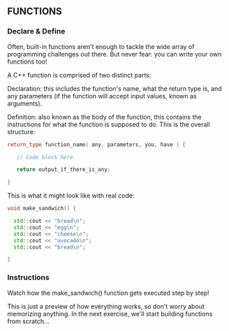 ## FUNCTIONS

### Declare & Define

Often, built-in functions aren't enough to tackle the wide array of programming challenges out there. But never fear: you can write your own functions too!

A C++ function is comprised of two distinct parts:

Declaration: this includes the function's name, what the return type is, and any parameters (if the function will accept input values, known as arguments).

Definition: also known as the body of the function, this contains the instructions for what the function is supposed to do.
This is the overall structure:
```c++
return_type function_name( any, parameters, you, have ) {

   // Code block here

   return output_if_there_is_any;

}
```
This is what it might look like with real code:
```c++
void make_sandwich() {

  std::cout << "bread\n";
  std::cout << "egg\n";
  std::cout << "cheese\n";
  std::cout << "avocado\n";
  std::cout << "bread\n";

}
```
### Instructions

Watch how the make_sandwich() function gets executed step by step!

This is just a preview of how everything works, so don't worry about memorizing anything. In the next exercise, we'll start building functions from scratch...
